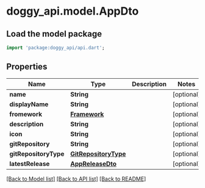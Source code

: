 # doggy_api.model.AppDto

## Load the model package
```dart
import 'package:doggy_api/api.dart';
```

## Properties
Name | Type | Description | Notes
------------ | ------------- | ------------- | -------------
**name** | **String** |  | [optional] 
**displayName** | **String** |  | [optional] 
**fromework** | [**Framework**](Framework.md) |  | [optional] 
**description** | **String** |  | [optional] 
**icon** | **String** |  | [optional] 
**gitRepository** | **String** |  | [optional] 
**gitRepositoryType** | [**GitRepositoryType**](GitRepositoryType.md) |  | [optional] 
**latestRelease** | [**AppReleaseDto**](AppReleaseDto.md) |  | [optional] 

[[Back to Model list]](../README.md#documentation-for-models) [[Back to API list]](../README.md#documentation-for-api-endpoints) [[Back to README]](../README.md)


